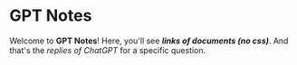 # GPT Notes
Welcome to **GPT Notes**!
Here, you'll see ***links of documents (no css)***. And that's the *replies of ChatGPT* for a specific question.